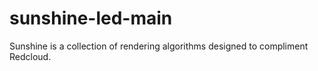 # sunshine-led-main
Sunshine is a collection of rendering algorithms designed to compliment Redcloud. 
